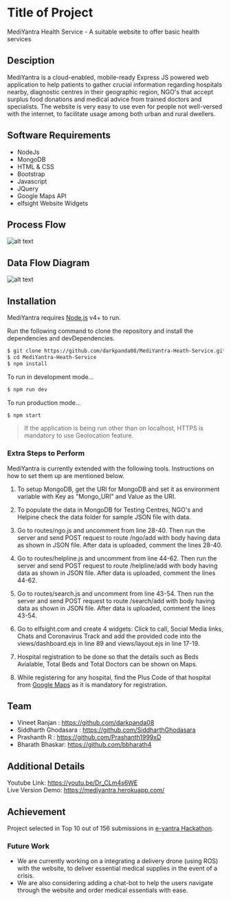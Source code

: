 # Title of Project
MediYantra Health Service - A suitable website to offer basic health services

## Desciption
MediYantra is a cloud-enabled, mobile-ready Express JS powered web application to help patients to gather crucial information regarding hospitals nearby, diagnostic centres in their geographic region, NGO's that accept surplus food donations and medical advice from trained doctors and specialists. The website is very easy to use even for people not well-versed with the internet, to facilitate usage among both urban and rural dwellers.

## Software Requirements
  - NodeJs
  - MongoDB
  - HTML & CSS
  - Bootstrap
  - Javascript
  - JQuery
  - Google Maps API
  - elfsight Website Widgets
  
## Process Flow
![alt text](https://github.com/darkpanda08/MediYantra-Heath-Service/blob/master/process_flow.png?raw=true "Process Flow Diagram")

## Data Flow Diagram
![alt text](https://github.com/darkpanda08/MediYantra-Heath-Service/blob/master/data_flow.png?raw=true "Data Flow Diagram")

## Installation

MediYantra requires [Node.js](https://nodejs.org/) v4+ to run.

Run the following command to clone the repository and install the dependencies and devDependencies.

```sh
$ git clone https://github.com/darkpanda08/MediYantra-Heath-Service.git
$ cd MediYantra-Heath-Service
$ npm install
```
To run in development mode...
```sh
$ npm run dev
```
To run production mode...

```sh
$ npm start
```
>If the application is being run other than on localhost, HTTPS is mandatory to use Geolocation feature.

### Extra Steps to Perform 

MediYantra is currently extended with the following tools. Instructions on how to set them up are mentioned below.

1. To setup MongoDB, get the URI for MongoDB and set it as environment variable with Key as "Mongo_URI" and Value as the URI.

2. To populate the data in MongoDB for Testing Centres, NGO's and Helpine check the data folder for sample JSON file with data.

3. Go to routes/ngo.js and uncomment from line 28-40. Then run the server and send POST request to route /ngo/add with body having data as shown in JSON file. After data is uploaded, comment the lines 28-40.

4. Go to routes/helpline.js and uncomment from line 44-62. Then run the server and send POST request to route /helpline/add with body having data as shown in JSON file. After data is uploaded, comment the lines 44-62.

5. Go to routes/search.js and uncomment from line 43-54. Then run the server and send POST request to route /search/add with body having data as shown in JSON file. After data is uploaded, comment the lines 43-54.

4. Go to elfsight.com and create 4 widgets: Click to call, Social Media links, Chats and Coronavirus Track and add the provided code into the views/dashboard.ejs in line 89 and views/layout.ejs in line 17-19.

5. Hospital registration to be done so that the details such as Beds Avialable, Total Beds and Total Doctors can be shown on Maps.

6. While registering for any hospital, find the Plus Code of that hospital from [Google Maps](https://maps.google.com) as it is mandatory for registration. 

## Team
- Vineet Ranjan : https://github.com/darkpanda08
- Siddharth Ghodasara : https://github.com/SiddharthGhodasara
- Prashanth R : https://github.com/Prashanth1999xD
- Bharath Bhaskar: https://github.com/bbharath4

## Additional Details

Youtube Link: https://youtu.be/Dr_CLm4s6WE </br>
Live Version Demo: https://mediyantra.herokuapp.com/

## Achievement
Project selected in Top 10 out of 156 submissions in [e-yantra Hackathon](https://www.e-yantra.org/).

### Future Work
- We are currently working on a integrating a delivery drone (using ROS) with the website, to deliver essential medical supplies in the event of a crisis.
- We are also considering adding a chat-bot to help the users navigate through the website and order medical essentials with ease.
